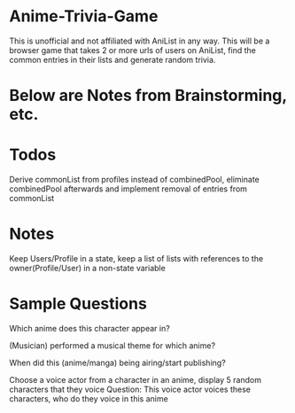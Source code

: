 # Anime-Trivia-Game
This is unofficial and not affiliated with AniList in any way.
This will be a browser game that takes 2 or more urls of users on AniList, find the common entries in their lists and generate random trivia.

# Below are Notes from Brainstorming, etc.

# Todos
Derive commonList from profiles instead of combinedPool, eliminate combinedPool afterwards and implement removal of entries from commonList

# Notes
Keep Users/Profile in a state, keep a list of lists with references to the owner(Profile/User) in a non-state variable

# Sample Questions
Which anime does this character appear in?

(Musician) performed a musical theme for which anime?

When did this (anime/manga) being airing/start publishing?

Choose a voice actor from a character in an anime, display 5 random characters that they voice
Question: This voice actor voices these characters, who do they voice in this anime